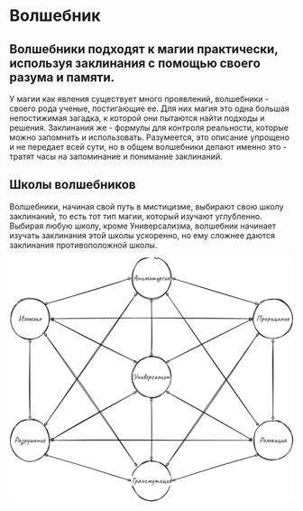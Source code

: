 # Волшебник
## Волшебники подходят к магии практически, используя заклинания с помощью своего разума и памяти.
У магии как явления существует много проявлений, волшебники - своего рода ученые, постигающие ее. Для них магия это одна большая непостижимая загадка,
к которой они пытаются найти подходы и решения. Заклинания же - формулы для контроля реальности, которые можно запомнить и использовать. Разумеется,
это описание упрощено и не передает всей сути, но в общем волшебники делают именно это - тратят часы на запоминание и понимание заклинаний.

## Школы волшебников
Волшебники, начиная свой путь в мистицизме, выбирают свою школу заклинаний, то есть тот тип магии, который изучают углубленно. Выбирая любую школу,
кроме Универсализма, волшебник начинает изучать заклинания этой школы ускоренно, но ему сложнее даются заклинания противоположной школы.

![Схема школ](./../Галерея/wizard.png)
